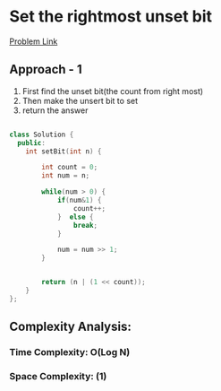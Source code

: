 # Set the rightmost unset bit

[Problem Link](https://www.geeksforgeeks.org/problems/set-the-rightmost-unset-bit4436/1)

## Approach - 1

1. First find the unset bit(the count from right most)
2. Then make the unsert bit to set
3. return the answer

```c++

class Solution {
  public:
    int setBit(int n) {

        int count = 0;
        int num = n;

        while(num > 0) {
            if(num&1) {
                count++;
            }  else {
                break;
            }

            num = num >> 1;
        }


        return (n | (1 << count));
    }
};

```

## Complexity Analysis:

### Time Complexity: O(Log N)

### Space Complexity: (1)
